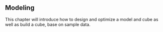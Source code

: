 ## Modeling

This chapter will introduce how to design and optimize a model and cube as well as build a cube, base on sample data.
